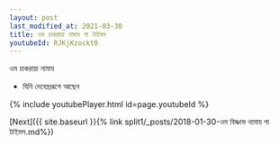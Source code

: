 ```yaml
---
layout: post
last_modified_at: 2021-03-30
title: ওম চাকরায়া নামায গা টাইমস
youtubeId: RJKjKzockt0
---
```

 
 
 ওম চাকরায়া নামায  
 
 -  যিনি দেবেন্দ্ররূপে আছেন 
 
  
 
  
 
 
 
 
 
 


{% include youtubePlayer.html id=page.youtubeId %}
 
[Next]({{ site.baseurl }}{% link  split1/_posts/2018-01-30-ওম বিষ্ণাভ নামায গা টাইমস.md%})
 
